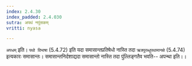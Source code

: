 ```yaml
---
index: 2.4.30
index_padded: 2.4.030
sutra: अपथं नपुंसकम्
vritti: nyasa

---
```

`अपधम्` इति। `पथो विभाषा` (5.4.72) इति यदा समासान्तप्रतिषेधो नास्ति तदा `ऋक्पूरब्धूपथामानक्षे` (5.4.74) इत्यकारः समासान्तः। समासान्तनिर्दशाद्यदा समासान्तो नास्ति तदा पुंल्लिङ्गतैव भवति-- अपन्था इति।।